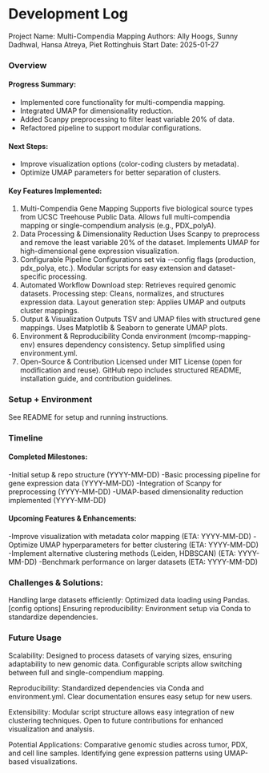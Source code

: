 # Development Log

Project Name: Multi-Compendia Mapping
Authors: Ally Hoogs, Sunny Dadhwal, Hansa Atreya, Piet Rottinghuis 
Start Date: 2025-01-27

### Overview
#### Progress Summary:
- Implemented core functionality for multi-compendia mapping.
- Integrated UMAP for dimensionality reduction.
- Added Scanpy preprocessing to filter least variable 20% of data.
- Refactored pipeline to support modular configurations.

#### Next Steps:
- Improve visualization options (color-coding clusters by metadata).
- Optimize UMAP parameters for better separation of clusters.

#### Key Features Implemented:
1. Multi-Compendia Gene Mapping
Supports five biological source types from UCSC Treehouse Public Data.
Allows full multi-compendia mapping or single-compendium analysis (e.g., PDX_polyA).
3. Data Processing & Dimensionality Reduction
Uses Scanpy to preprocess and remove the least variable 20% of the dataset.
Implements UMAP for high-dimensional gene expression visualization.
4. Configurable Pipeline
Configurations set via --config flags (production, pdx_polya, etc.).
Modular scripts for easy extension and dataset-specific processing.
5. Automated Workflow
Download step: Retrieves required genomic datasets.
Processing step: Cleans, normalizes, and structures expression data.
Layout generation step: Applies UMAP and outputs cluster mappings.
6. Output & Visualization
Outputs TSV and UMAP files with structured gene mappings.
Uses Matplotlib & Seaborn to generate UMAP plots.
7. Environment & Reproducibility
Conda environment (mcomp-mapping-env) ensures dependency consistency.
Setup simplified using environment.yml.
8. Open-Source & Contribution
Licensed under MIT License (open for modification and reuse).
GitHub repo includes structured README, installation guide, and contribution guidelines.

### Setup + Environment
See README for setup and running instructions.

### Timeline

#### Completed Milestones:
-Initial setup & repo structure (YYYY-MM-DD)
-Basic processing pipeline for gene expression data (YYYY-MM-DD)
-Integration of Scanpy for preprocessing (YYYY-MM-DD)
-UMAP-based dimensionality reduction implemented (YYYY-MM-DD)

#### Upcoming Features & Enhancements:
-Improve visualization with metadata color mapping (ETA: YYYY-MM-DD)
-Optimize UMAP hyperparameters for better clustering (ETA: YYYY-MM-DD)
-Implement alternative clustering methods (Leiden, HDBSCAN) (ETA: YYYY-MM-DD)
-Benchmark performance on larger datasets (ETA: YYYY-MM-DD)


### Challenges & Solutions:
Handling large datasets efficiently: Optimized data loading using Pandas. [config options]
Ensuring reproducibility: Environment setup via Conda to standardize dependencies.

### Future Usage
Scalability:
Designed to process datasets of varying sizes, ensuring adaptability to new genomic data.
Configurable scripts allow switching between full and single-compendium mapping.

Reproducibility:
Standardized dependencies via Conda and environment.yml.
Clear documentation ensures easy setup for new users.

Extensibility:
Modular script structure allows easy integration of new clustering techniques.
Open to future contributions for enhanced visualization and analysis.

Potential Applications:
Comparative genomic studies across tumor, PDX, and cell line samples.
Identifying gene expression patterns using UMAP-based visualizations.
